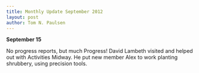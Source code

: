 ```yaml
---
title: Monthly Update September 2012 
layout: post
author: Tom N. Paulsen
---
```




 **September 15**   
  
 No progress reports, but much Progress!  David Lambeth visited and helped out with Activities Midway. He put new member Alex to work planting  shrubbery, using precision tools. 
 
 